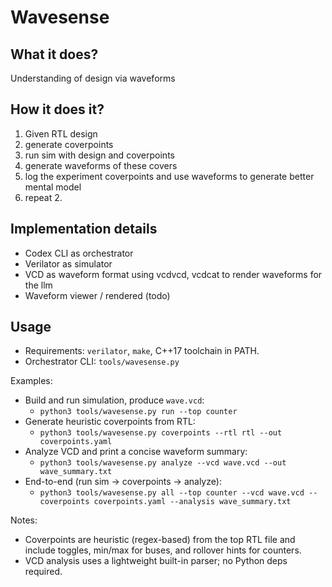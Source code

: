 # Wavesense

## What it does?

Understanding of design via waveforms

## How it does it?

1. Given RTL design
2. generate coverpoints
3. run sim with design and coverpoints
4. generate waveforms of these covers
5. log the experiment coverpoints and use waveforms to generate better mental model
6. repeat 2.

## Implementation details

- Codex CLI as orchestrator
- Verilator as simulator
- VCD as waveform format using vcdvcd, vcdcat to render waveforms for the llm
- Waveform viewer / rendered (todo)

## Usage

- Requirements: `verilator`, `make`, C++17 toolchain in PATH.
- Orchestrator CLI: `tools/wavesense.py`

Examples:

- Build and run simulation, produce `wave.vcd`:
  - `python3 tools/wavesense.py run --top counter`
- Generate heuristic coverpoints from RTL:
  - `python3 tools/wavesense.py coverpoints --rtl rtl --out coverpoints.yaml`
- Analyze VCD and print a concise waveform summary:
  - `python3 tools/wavesense.py analyze --vcd wave.vcd --out wave_summary.txt`
- End-to-end (run sim → coverpoints → analyze):
  - `python3 tools/wavesense.py all --top counter --vcd wave.vcd --coverpoints coverpoints.yaml --analysis wave_summary.txt`

Notes:

- Coverpoints are heuristic (regex-based) from the top RTL file and include toggles, min/max for buses, and rollover hints for counters.
- VCD analysis uses a lightweight built-in parser; no Python deps required.
